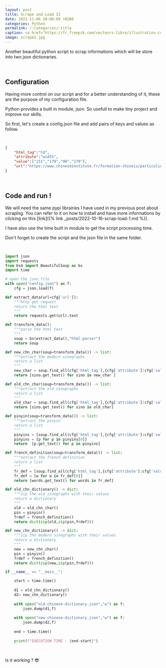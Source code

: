 ```yaml
---
layout: post
title: Scrape and Load II
date: 2022-11-06 10:00:09 +0200
categories: Python
permalink: /:categories/:title
caption: <a href="https://fr.freepik.com/vecteurs-libre/illustration-concept-abstrait-traducteur-numerique_12291007.htm#query=dictionary&position=8&from_view=search&track=sph">Image by vectorjuice</a> on Freepik
image: scrape2.jpg
---
```

Another beautiful python script to scrap informations which will be store into two json dictionaries.

<br>

## Configuration

Having more control on our script and for a better understanding of it, these are the purpose of my configuration file.

Python provides a built in module, json. So usefull to make tiny project and improve our skills.

So first, let's create a config.json file and add pairs of keys and values as follow.

<br>

```json
{
    "html_tag":"td",
    "attribute":"width",
    "value":["151","179","90","279"],
    "url":"https://www.chineseinstitute.fr/formation-chinois/particuliers/cours-de-chinois-adultes/preparation-hsk-bct/hsk-test-de-niveau-de-chinois/hsk-niveau-1/hsk-1-vocabulaire-a-connaitre/"
}
```

<br>

## Code and run !

We will need the same pypi librairies I have used in my previous post about scrapîng.
You can refer to it on how to install and have more informations by clicking on this [link]({% link _posts/2022-10-16-scrap-load-1.md %}).

I have also use the time built in module to get the script processing time.

Don't forget to create the script and the json file in the same folder.

<br>

```python
import json
import requests
from bs4 import BeautifulSoup as bs
import time

# open the json file
with open("config.json") as f:
    cfg = json.load(f)

def extract_data(url=cfg['url']):
    """http get request
    return the html text
    """
    return requests.get(url).text

def transform_data():
    """parse the html text
    """
    soup = bs(extract_data(),"html.parser")
    return soup

def new_chn_char(soup=transform_data()) -> list:
    """extract the modern sinographs
    return a list
    """
    new_char = soup.find_all(cfg['html_tag'],{cfg['attribute']:cfg['value'][0]})
    return [sino.get_text() for sino in new_char ]

def old_chn_char(soup=transform_data()) -> list:
    """extract the old sinographs
    return a list
    """
    old_char = soup.find_all(cfg['html_tag'],{cfg['attribute']:cfg['value'][1]})
    return [sino.get_text() for sino in old_char]

def pinyin(soup=transform_data()) -> list:
    """extract the pinyin
    return a list
    """
    pinyins = [soup.find_all(cfg['html_tag'],{cfg['attribute']:cfg['value'][2]})]
    pinyins = [p for p in pinyins[0]]
    return  [p.get_text() for p in pinyins]

def french_definition(soup=transform_data()) -> list:
    """extract the french definition
    return a list
    """
    fr_def = [soup.find_all(cfg['html_tag'],{cfg['attribute']:cfg['value'][3]})]
    fr_def = [w for w in fr_def[0]]
    return [words.get_text() for words in fr_def]

def old_chn_dictionary() -> dict:
    """zip the old sinographs with their values
    return a dictionary
    """
    old = old_chn_char()
    pin = pinyin()
    frdef = french_definition()
    return dict(zip(old,zip(pin,frdef)))

def new_chn_dictionary() -> dict:
    """zip the modern sinographs with their values
    return a dictionary
    """
    new = new_chn_char()
    pin = pinyin()
    frdef = french_definition()
    return dict(zip(new,zip(pin,frdef)))

if __name__ == "__main__":

    start = time.time()
    
    d1 = old_chn_dictionary()
    d2= new_chn_dictionary()
    
    with open("old-chinese-dictionary.json","w") as f:
        json.dump(d1,f)
    
    with open("new-chinese-dictionary.json","w") as f:
        json.dump(d2,f)
    
    end = time.time()
    
    print(f"EXECUTION TIME : {end-start}")
```

<br>

Is it working ? 😎
